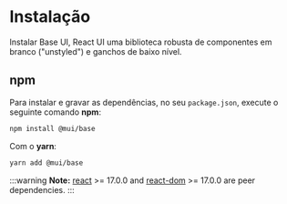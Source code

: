 # Instalação

<p class="description">Instalar Base UI, React UI uma biblioteca robusta de componentes em branco ("unstyled") e ganchos de baixo nível.</p>

## npm

Para instalar e gravar as dependências, no seu `package.json`, execute o seguinte comando **npm**:

```sh
npm install @mui/base
```

Com o **yarn**:

```sh
yarn add @mui/base
```

<!-- #react-peer-version -->

:::warning
**Note:** [react](https://www.npmjs.com/package/react) >= 17.0.0 and [react-dom](https://www.npmjs.com/package/react-dom) >= 17.0.0 are peer dependencies.
:::
